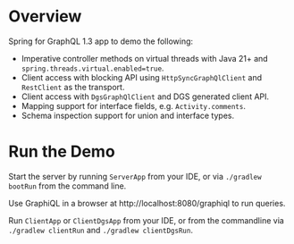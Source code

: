 # Overview

Spring for GraphQL 1.3 app to demo the following:

- Imperative controller methods on virtual threads with Java 21+ and `spring.threads.virtual.enabled=true`.
- Client access with blocking API using `HttpSyncGraphQlClient` and `RestClient` as the transport.
- Client access with `DgsGraphQlClient` and DGS generated client API.
- Mapping support for interface fields, e.g. `Activity.comments`.
- Schema inspection support for union and interface types.

# Run the Demo

Start the server by running `ServerApp` from your IDE, or via `./gradlew bootRun` from the command line.

Use GraphiQL in a browser at http://localhost:8080/graphiql to run queries.

Run `ClientApp` or `ClientDgsApp` from your IDE, or from the commandline via
`./gradlew clientRun` and `./gradlew clientDgsRun`.
